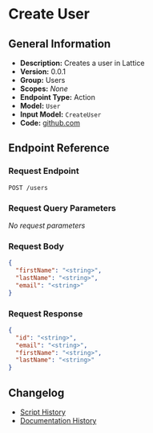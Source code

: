 <!-- BEGIN GENERATED CONTENT -->
# Create User

## General Information

- **Description:** Creates a user in Lattice
- **Version:** 0.0.1
- **Group:** Users
- **Scopes:** _None_
- **Endpoint Type:** Action
- **Model:** `User`
- **Input Model:** `CreateUser`
- **Code:** [github.com](https://github.com/NangoHQ/integration-templates/tree/main/integrations/lattice-scim/actions/create-user.ts)


## Endpoint Reference

### Request Endpoint

`POST /users`

### Request Query Parameters

_No request parameters_

### Request Body

```json
{
  "firstName": "<string>",
  "lastName": "<string>",
  "email": "<string>"
}
```

### Request Response

```json
{
  "id": "<string>",
  "email": "<string>",
  "firstName": "<string>",
  "lastName": "<string>"
}
```

## Changelog

- [Script History](https://github.com/NangoHQ/integration-templates/commits/main/integrations/lattice-scim/actions/create-user.ts)
- [Documentation History](https://github.com/NangoHQ/integration-templates/commits/main/integrations/lattice-scim/actions/create-user.md)

<!-- END  GENERATED CONTENT -->

